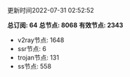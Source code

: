 更新时间2022-07-31 02:52:52

**总订阅: 64**
**总节点: 8068**
**有效节点: 2343**
- v2ray节点: 1648
- ssr节点: 6
- trojan节点: 131
- ss节点: 558
